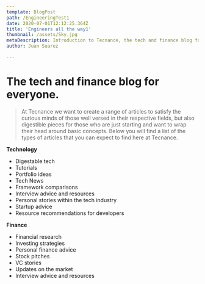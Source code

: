```yaml
---
template: BlogPost
path: /EngineeringTest1
date: 2020-07-01T12:12:25.364Z
title: 'Engineers all the way1'
thumbnail: /assets/Sky.jpg
metaDescription: Introduction to Tecnance, the tech and finance blog for everyone.
author: Juan Suarez

---
```


# The tech and finance blog for everyone.

>At Tecnance we want to create a range of articles to satisfy the curious minds of those well versed in their respective fields, but also digestible pieces for those who  are just starting and want to wrap their head around basic concepts. Below you will find a list of the types of articles that you can expect to find here at Tecnance. 



**Technology**

* Digestable tech 
* Tutorials 
* Portfolio ideas 
* Tech News 
* Framework comparisons 
* Interview advice and resources 
* Personal stories within the tech industry 
* Startup advice 
* Resource recommendations for developers 

**Finance**

* Financial research 
* Investing strategies 
* Personal finance advice 
* Stock pitches 
* VC stories 
* Updates on the market 
* Interview advice and resources 


